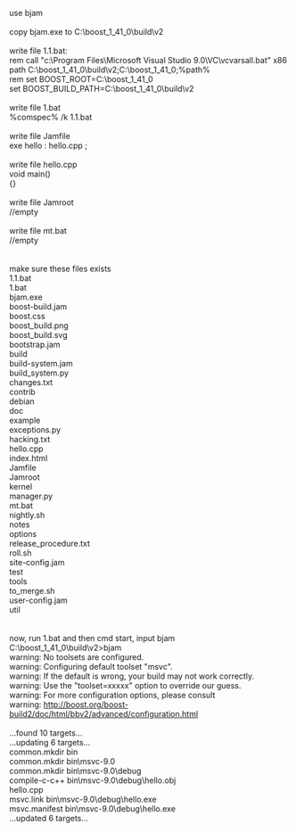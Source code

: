 use bjam<br /><br />copy bjam.exe to C:\boost_1_41_0\build\v2<br /><br />write file 1.1.bat:<br />rem call "c:\Program Files\Microsoft Visual Studio 9.0\VC\vcvarsall.bat" x86<br />path C:\boost_1_41_0\build\v2;C:\boost_1_41_0;%path%<br />rem set BOOST_ROOT=C:\boost_1_41_0<br />set BOOST_BUILD_PATH=C:\boost_1_41_0\build\v2<br /><br />write file 1.bat<br />%comspec% /k 1.1.bat<br /><br />write file Jamfile<br />exe hello : hello.cpp ;<br /><br />write file hello.cpp<br />void main()<br />{}<br /><br />write file Jamroot<br />//empty<br /><br />write file mt.bat<br />//empty<br /><br /><br />make sure these files exists<br />1.1.bat<br />1.bat<br />bjam.exe<br />boost-build.jam<br />boost.css<br />boost_build.png<br />boost_build.svg<br />bootstrap.jam<br />build<br />build-system.jam<br />build_system.py<br />changes.txt<br />contrib<br />debian<br />doc<br />example<br />exceptions.py<br />hacking.txt<br />hello.cpp<br />index.html<br />Jamfile<br />Jamroot<br />kernel<br />manager.py<br />mt.bat<br />nightly.sh<br />notes<br />options<br />release_procedure.txt<br />roll.sh<br />site-config.jam<br />test<br />tools<br />to_merge.sh<br />user-config.jam<br />util<br /><br /><br />now, run 1.bat and then cmd start, input bjam<br />C:\boost_1_41_0\build\v2&gt;bjam<br />warning: No toolsets are configured.<br />warning: Configuring default toolset "msvc".<br />warning: If the default is wrong, your build may not work correctly.<br />warning: Use the "toolset=xxxxx" option to override our guess.<br />warning: For more configuration options, please consult<br />warning: http://boost.org/boost-build2/doc/html/bbv2/advanced/configuration.html<br /><br />...found 10 targets...<br />...updating 6 targets...<br />common.mkdir bin<br />common.mkdir bin\msvc-9.0<br />common.mkdir bin\msvc-9.0\debug<br />compile-c-c++ bin\msvc-9.0\debug\hello.obj<br />hello.cpp<br />msvc.link bin\msvc-9.0\debug\hello.exe<br />msvc.manifest bin\msvc-9.0\debug\hello.exe<br />...updated 6 targets...<br />